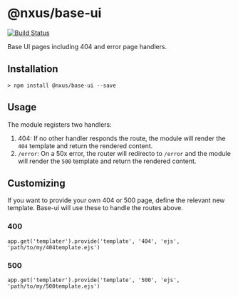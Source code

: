 # @nxus/base-ui

[![Build Status](https://travis-ci.org/nxus/base-ui.svg?branch=master)](https://travis-ci.org/nxus/base-ui)

Base UI pages including 404 and error page handlers.

## Installation

```
> npm install @nxus/base-ui --save
```

## Usage
The module registers two handlers:

1. 404: If no other handler responds the route, the module will render the `404` template and return the rendered content.
1. `/error`: On a 50x error, the router will redirecto to `/error` and the module will render the `500` template and return the rendered content.

## Customizing
If you want to provide your own 404 or 500 page, define the relevant new template. Base-ui will use these to handle the routes above.

### 400
```
app.get('templater').provide('template', '404', 'ejs', 'path/to/my/404template.ejs')
```

### 500
```
app.get('templater').provide('template', '500', 'ejs', 'path/to/my/500template.ejs')
```
